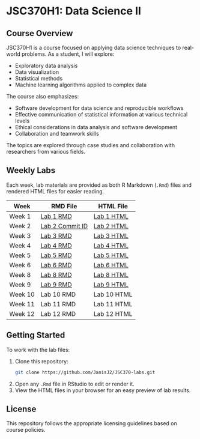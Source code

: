 # JSC370H1: Data Science II

## Course Overview
JSC370H1 is a course focused on applying data science techniques to real-world problems. As a student, I will explore:
- Exploratory data analysis
- Data visualization
- Statistical methods
- Machine learning algorithms applied to complex data

The course also emphasizes:
- Software development for data science and reproducible workflows
- Effective communication of statistical information at various technical levels
- Ethical considerations in data analysis and software development
- Collaboration and teamwork skills

The topics are explored through case studies and collaboration with researchers from various fields.

## Weekly Labs
Each week, lab materials are provided as both R Markdown (`.Rmd`) files and rendered HTML files for easier reading.

| Week | RMD File | HTML File |
|------|---------|----------|
| Week 1 | [Lab 1 RMD](lab1/lab01-hello-R-1.Rmd) | [Lab 1 HTML](lab1/lab01-hello-R-1.html) |
| Week 2 | [Lab 2 Commit ID](lab2/commitid.txt) | [Lab 2 HTML](lab2/lab02-github.html) |
| Week 3 | [Lab 3 RMD](lab3/03-lab-eda.Rmd) | [Lab 3 HTML](lab3/03-lab-eda.html) |
| Week 4 | [Lab 4 RMD](lab4/04-lab-dataviz.Rmd) | [Lab 4 HTML](lab4/04-lab-dataviz.html) |
| Week 5 | [Lab 5 RMD](lab5/lab05-wrangling-gam.Rmd) | [Lab 5 HTML](lab5/lab05-wrangling-gam.html) |
| Week 6 | [Lab 6 RMD](lab6/06-lab.Rmd) | [Lab 6 HTML](lab6/06-lab.html) |
| Week 8 | [Lab 8 RMD](lab8/08lab-text-mining.Rmd) | [Lab 8 HTML](lab8/08lab-text-mining.html) |
| Week 9 | [Lab 9 RMD](lab9/lab09-hpc.Rmd) | [Lab 9 HTML](lab9/lab09-hpc.html) |
| Week 10 | Lab 10 RMD | Lab 10 HTML |
| Week 11 | Lab 11 RMD | Lab 11 HTML |
| Week 12 | Lab 12 RMD | Lab 12 HTML |

## Getting Started
To work with the lab files:
1. Clone this repository:
   ```sh
   git clone https://github.com/JanisJ2/JSC370-labs.git
   ```
2. Open any `.Rmd` file in RStudio to edit or render it.
3. View the HTML files in your browser for an easy preview of lab results.

## License
This repository follows the appropriate licensing guidelines based on course policies.
